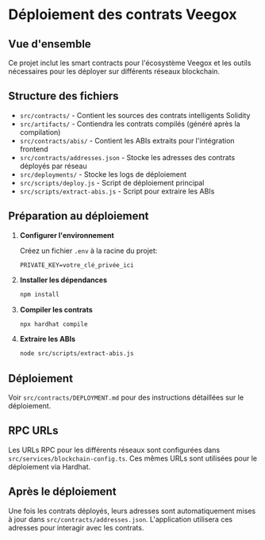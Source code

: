 
# Déploiement des contrats Veegox

## Vue d'ensemble

Ce projet inclut les smart contracts pour l'écosystème Veegox et les outils nécessaires pour les déployer sur différents réseaux blockchain.

## Structure des fichiers

- `src/contracts/` - Contient les sources des contrats intelligents Solidity
- `src/artifacts/` - Contiendra les contrats compilés (généré après la compilation)
- `src/contracts/abis/` - Contient les ABIs extraits pour l'intégration frontend
- `src/contracts/addresses.json` - Stocke les adresses des contrats déployés par réseau
- `src/deployments/` - Stocke les logs de déploiement
- `src/scripts/deploy.js` - Script de déploiement principal
- `src/scripts/extract-abis.js` - Script pour extraire les ABIs

## Préparation au déploiement

1. **Configurer l'environnement**

   Créez un fichier `.env` à la racine du projet:

   ```
   PRIVATE_KEY=votre_clé_privée_ici
   ```

2. **Installer les dépendances**

   ```bash
   npm install
   ```

3. **Compiler les contrats**

   ```bash
   npx hardhat compile
   ```

4. **Extraire les ABIs**

   ```bash
   node src/scripts/extract-abis.js
   ```

## Déploiement

Voir `src/contracts/DEPLOYMENT.md` pour des instructions détaillées sur le déploiement.

## RPC URLs

Les URLs RPC pour les différents réseaux sont configurées dans `src/services/blockchain-config.ts`. Ces mêmes URLs sont utilisées pour le déploiement via Hardhat.

## Après le déploiement

Une fois les contrats déployés, leurs adresses sont automatiquement mises à jour dans `src/contracts/addresses.json`. L'application utilisera ces adresses pour interagir avec les contrats.

